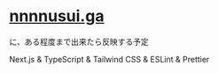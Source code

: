 # [nnnnusui.ga](https://nnnnusui.ga)
に、ある程度まで出来たら反映する予定

Next.js & TypeScript & Tailwind CSS & ESLint & Prettier
